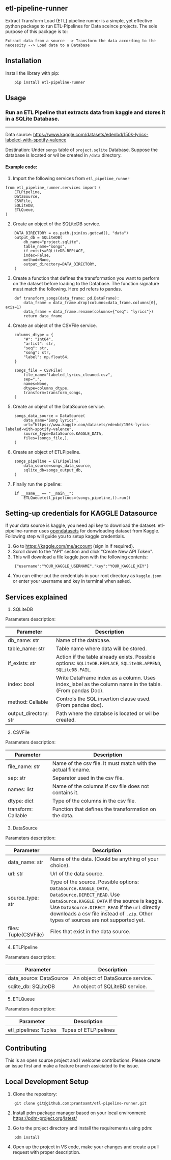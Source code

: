 ## etl-pipeline-runner

Extract Transform Load (ETL) pipeline runner is a simple, yet effective python 
package to run ETL-Pipelines for Data sceince projects. The sole purpose of this
package is to:

```Extract data from a source --> Transform the data according to the necessity --> Load data to a Database```

## Installation

Install the library with pip:


```
    pip install etl-pipeline-runner
```

## Usage
### Run an ETL Pipeline that extracts data from kaggle and stores it in a SQLite Database.
----------

Data source: https://www.kaggle.com/datasets/edenbd/150k-lyrics-labeled-with-spotify-valence

Destination: Under ``songs`` table of ``project.sqlite`` Database. Suppose the database is located or wil be created in ``/data`` directory.

#### Example code:
1. Import the following services from ``etl_pipeline_runner``

```
from etl_pipeline_runner.services import (
    ETLPipeline,
    DataSource,
    CSVFile,
    SQLiteDB,
    ETLQueue,
)
```

2. Create an object of the SQLiteDB service.

```
    DATA_DIRECTORY = os.path.join(os.getcwd(), "data")
    output_db = SQLiteDB(
        db_name="project.sqlite",
        table_name="songs",
        if_exists=SQLiteDB.REPLACE,
        index=False,
        method=None,
        output_directory=DATA_DIRECTORY,
    )
```

3. Create a function that defines the transformation you want to perform on the dataset before loading to the Database.
    The function signature must match the following. Here pd refers to pandas.

```
    def transform_songs(data_frame: pd.DataFrame):
        data_frame = data_frame.drop(columns=data_frame.columns[0], axis=1)
        data_frame = data_frame.rename(columns={"seq": "lyrics"})
        return data_frame
```

4. Create an object of the CSVFile service.

``` 
    columns_dtype = {
        "#": "Int64",
        "artist": str,
        "seq": str,
        "song": str,
        "label": np.float64,
    }

    songs_file = CSVFile(
        file_name="labeled_lyrics_cleaned.csv",
        sep=",",
        names=None,
        dtype=columns_dtype,
        transform=transform_songs,
    )
```

5. Create an object of the DataSource service.

```
    songs_data_source = DataSource(
        data_name="Song lyrics",
        url="https://www.kaggle.com/datasets/edenbd/150k-lyrics-labeled-with-spotify-valence",
        source_type=DataSource.KAGGLE_DATA,
        files=(songs_file,),
    )
```

6. Create an object of ETLPipeline.

```
    songs_pipeline = ETLPipeline(
        data_source=songs_data_source,
        sqlite_db=songs_output_db,
    )
```

7. Finally run the pipeline:

```
    if __name__ == "__main__":
        ETLQueue(etl_pipelines=(songs_pipeline,)).run()
```

## Setting-up credentials for KAGGLE Datasource
If your data source is kaggle, you need api key to download the dataset.
etl-pipeline-runner uses [opendatasets](https://github.com/JovianHQ/opendatasets) for donwloading dataset from Kaggle.  
Following step will guide you to setup kaggle credentials.

1. Go to https://kaggle.com/me/account (sign in if required).
2. Scroll down to the "API" section and click "Create New API Token".
3. This will download a file kaggle.json with the following contents:
```
    {"username":"YOUR_KAGGLE_USERNAME","key":"YOUR_KAGGLE_KEY"}
```
4. You can either put the credentials in your root directory as ``kaggle.json`` or enter your username and key in terminal when asked.

## Services explained

1. SQLiteDB

Parameters description:

|             Parameter               |             Description                                                                                     |
|-------------------------------------|-------------------------------------------------------------------------------------------------------------|
|             db_name: str            | Name of the database.                                                                                       |
|             table_name: str         | Table name where data will be stored.                                                                       |
|             if_exists: str          | Action if the table already exists. Possible options: ``SQLiteDB.REPLACE``, ``SQLiteDB.APPEND``, ``SQLiteDB.FAIL``.|
|             index: bool             | Write DataFrame index as a column. Uses index_label as the column name in the table. (From pandas Doc).     |
|             method: Callable        | Controls the SQL insertion clause used. (From pandas doc).                                                  |
|             output_directory: str   | Path where the databse is located or wil be created.                                                        |

2. CSVFile

Parameters description:

|             Parameter               |             Description                                       |
|-------------------------------------|---------------------------------------------------------------|
|           file_name: str            | Name of the csv file. It must match with the actual filename. |
|           sep: str                  | Separetor used in the csv file.                               |
|           names: list               | Name of the columns if csv file does not contains it.         |
|           dtype: dict               | Type of the columns in the csv file.                          |
|           transform: Callable       | Function that defines the transformation on the data.         |

3. DataSource

Parameters description:

|             Parameter               |             Description                                                                               |
|-------------------------------------|-------------------------------------------------------------------------------------------------------|
|           data_name: str            | Name of the data. (Could be anything of your choice).                                                 |
|           url: str                  | Url of the data source.                                                                               |
|           source_type: str          | Type of the source. Possible options: ``DataSource.KAGGLE_DATA``, ``DataSource.DIRECT_READ``. Use ``DataSource.KAGGLE_DATA`` if the source is kaggle. Use ``DataSource.DIRECT_READ`` if the ``url`` directly downloads a csv file instead of ``.zip``. Other types of sources are not supported yet. |
|           files: Tuple(CSVFile)     | Files that exist in the data source.                                                                  |

4. ETLPipeline

Parameters description:

|             Parameter               |             Description           |
|-------------------------------------|-----------------------------------|
|           data_source: DataSource   | An object of DataSource service.  |
|           sqlite_db: SQLiteDB       | An object of SQLiteBD service.    |

5. ETLQueue

Parameters description:

|             Parameter                 |             Description           |
|---------------------------------------|-----------------------------------|
| etl_pipelines: Tuples                 |       Tupes of ETLPipelines       |

## Contributing
This is an open source project and I welcome contributions. Please create an issue first and make a feature branch
assiciated to the issue.

## Local Development Setup

1. Clone the repository:

```
    git clone git@github.com:prantoamt/etl-pipeline-runner.git
```

2. Install pdm package manager based on your local environment: https://pdm-project.org/latest/

3. Go to the project directory and install the requirements using pdm:

```
    pdm install
```

4. Open up the project in VS code, make your changes and create a pull request with proper description.